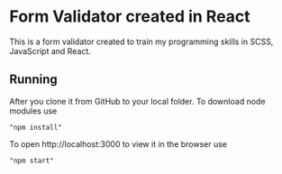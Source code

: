 # Form Validator created in React

This is a form validator created to train my programming skills in SCSS, JavaScript and React.

## Running

After you clone it from GitHub to your local folder.
To download node modules use

```
"npm install"
```

To open http://localhost:3000 to view it in the browser use

```
"npm start"
```
